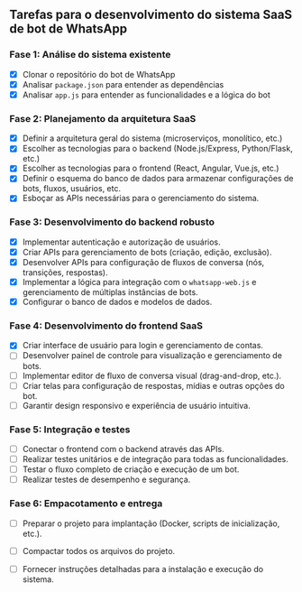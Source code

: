 ## Tarefas para o desenvolvimento do sistema SaaS de bot de WhatsApp

### Fase 1: Análise do sistema existente
- [x] Clonar o repositório do bot de WhatsApp
- [x] Analisar `package.json` para entender as dependências
- [x] Analisar `app.js` para entender as funcionalidades e a lógica do bot

### Fase 2: Planejamento da arquitetura SaaS
- [x] Definir a arquitetura geral do sistema (microserviços, monolítico, etc.)
- [x] Escolher as tecnologias para o backend (Node.js/Express, Python/Flask, etc.)
- [x] Escolher as tecnologias para o frontend (React, Angular, Vue.js, etc.)
- [x] Definir o esquema do banco de dados para armazenar configurações de bots, fluxos, usuários, etc.
- [x] Esboçar as APIs necessárias para o gerenciamento do sistema.

### Fase 3: Desenvolvimento do backend robusto
- [x] Implementar autenticação e autorização de usuários.
- [x] Criar APIs para gerenciamento de bots (criação, edição, exclusão).
- [x] Desenvolver APIs para configuração de fluxos de conversa (nós, transições, respostas).
- [x] Implementar a lógica para integração com o `whatsapp-web.js` e gerenciamento de múltiplas instâncias de bots.
- [x] Configurar o banco de dados e modelos de dados.

### Fase 4: Desenvolvimento do frontend SaaS
- [x] Criar interface de usuário para login e gerenciamento de contas.
- [ ] Desenvolver painel de controle para visualização e gerenciamento de bots.
- [ ] Implementar editor de fluxo de conversa visual (drag-and-drop, etc.).
- [ ] Criar telas para configuração de respostas, mídias e outras opções do bot.
- [ ] Garantir design responsivo e experiência de usuário intuitiva.

### Fase 5: Integração e testes
- [ ] Conectar o frontend com o backend através das APIs.
- [ ] Realizar testes unitários e de integração para todas as funcionalidades.
- [ ] Testar o fluxo completo de criação e execução de um bot.
- [ ] Realizar testes de desempenho e segurança.

### Fase 6: Empacotamento e entrega
- [ ] Preparar o projeto para implantação (Docker, scripts de inicialização, etc.).
- [ ] Compactar todos os arquivos do projeto.
- [ ] Fornecer instruções detalhadas para a instalação e execução do sistema.

